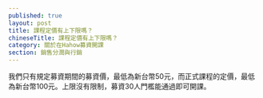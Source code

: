 ```yaml
---
published: true
layout: post
title: 課程定價有上下限嗎？
chineseTitle: 課程定價有上下限嗎？
category: 關於在Hahow募資開課
section: 銷售分潤與行銷
---
```


 

我們只有規定募資期間的募資價，最低為新台幣50元，而正式課程的定價，最低為新台幣100元。上限沒有限制，募資30人門檻能通過即可開課。
